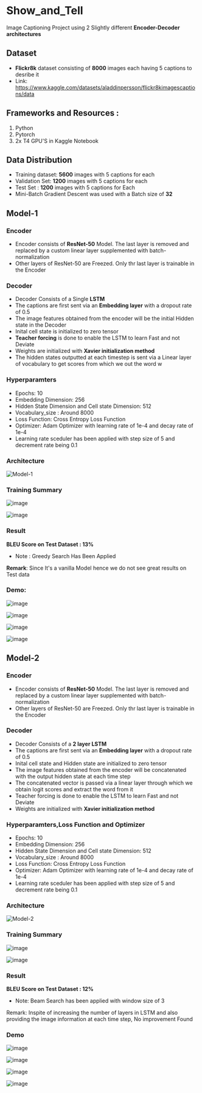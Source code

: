# Show_and_Tell

Image Captioning Project using 2 Slightly different **Encoder-Decoder architectures**

## Dataset
- **Flickr8k** dataset consisting of **8000** images each having 5 captions to desribe it
- Link: https://www.kaggle.com/datasets/aladdinpersson/flickr8kimagescaptions/data

## Frameworks and Resources : 

1. Python
2. Pytorch
3. 2x T4 GPU'S in Kaggle Notebook

## Data Distribution

- Training dataset: **5600** images with 5 captions for each
- Validation Set: **1200** images with 5 captions for each
- Test Set : **1200** images with 5 captions for Each
- Mini-Batch Gradient Descent was used with a Batch size of **32**

## Model-1

### Encoder

- Encoder consists of **ResNet-50** Model. The last layer is removed and replaced by a custom linear layer supplemented with batch-normalization
- Other layers of ResNet-50 are Freezed. Only thr last layer is trainable in the Encoder

### Decoder

- Decoder Consists of a Single **LSTM**
- The captions are first sent via an **Embedding layer** with a dropout rate of 0.5
- The image features obtained from the encoder will be the initial Hidden state in the Decoder
- Inital cell state is initialized to zero tensor
- **Teacher forcing** is done to enable the LSTM to learn Fast and not Deviate
- Weights are initialized with **Xavier initialization method**
- The hidden states outputted at each timestep is sent via a Linear layer of vocabulary to get scores from which we out the word w

### Hyperparamters

- Epochs: 10
- Embedding Dimension: 256
- Hidden State Dimension and Cell state Dimension: 512
- Vocabulary_size : Around 8000
- Loss Function: Cross Entropy Loss Function
- Optimizer: Adam Optimizer with learning rate of 1e-4 and decay rate of 1e-4
- Learning rate sceduler has been applied with step size of 5 and decrement rate being 0.1

### Architecture 

![Model-1](https://github.com/user-attachments/assets/4a3c1e9f-369d-42b4-9a6c-799912cdb444)


### Training Summary


![image](https://github.com/user-attachments/assets/f7b1fb97-4d4c-4363-add1-a0c623fba815)


![image](https://github.com/user-attachments/assets/9c8cf634-d526-48dc-b8d6-3ac4ea71396b)


### Result 

**BLEU Score on Test Dataset : 13%**

- Note : Greedy Search Has Been Applied

**Remark**:
Since It's a vanilla Model hence we do not see great results on Test data

### Demo:


![image](https://github.com/user-attachments/assets/4931a404-5477-4201-9275-006e9d3952ed)   

![image](https://github.com/user-attachments/assets/5ec8a7fe-7574-4760-b01d-43a5a64836a8)

![image](https://github.com/user-attachments/assets/c36a214c-ccea-4cbf-a2d0-384e42a0332f)

![image](https://github.com/user-attachments/assets/a8d38222-e46f-4053-8963-9bcbd85e1cac)




## Model-2

### Encoder

- Encoder consists of **ResNet-50** Model. The last layer is removed and replaced by a custom linear layer supplemented with batch-normalization
- Other layers of ResNet-50 are Freezed. Only thr last layer is trainable in the Encoder

### Decoder

- Decoder Consists of a **2 layer LSTM**
- The captions are first sent via an **Embedding layer** with a dropout rate of 0.5
- Inital cell state and Hidden state  are initialized to zero tensor
- The image features obtained from the encoder will be concatenated with the output hidden state at each time step
- The concatenated vector is passed via a linear layer through which we obtain logit scores and extract the word from it
- Teacher forcing is done to enable the LSTM to learn Fast and not Deviate
- Weights are initialized with **Xavier initialization method**

### Hyperparamters,Loss Function and Optimizer

- Epochs: 10
- Embedding Dimension: 256
- Hidden State Dimension and Cell state Dimension: 512
- Vocabulary_size : Around 8000
- Loss Function: Cross Entropy Loss Function
- Optimizer: Adam Optimizer with learning rate of 1e-4 and decay rate of 1e-4
- Learning rate sceduler has been applied with step size of 5 and decrement rate being 0.1

### Architecture

![Model-2](https://github.com/user-attachments/assets/8f0ae253-d142-4d6b-986f-55b0a34a2e3e)


### Training Summary

  
![image](https://github.com/user-attachments/assets/63817cea-3c39-49a9-a452-977a869f04af)


![image](https://github.com/user-attachments/assets/a34ec742-48fb-40ea-929a-e334a54e5cbf)


### Result

**BLEU Score on Test Dataset : 12%**

- Note: Beam Search has been applied with window size of 3

Remark: Inspite of increasing the number of layers in LSTM and also providing the image information at each time step, No improvement Found

### Demo


![image](https://github.com/user-attachments/assets/f3b6e18a-c225-45ce-afdc-ccde1f3c5a98)


![image](https://github.com/user-attachments/assets/161788cf-6563-4b1c-9047-3e3889e05f4f)


![image](https://github.com/user-attachments/assets/bae09952-2abc-4723-94ea-5c576ab66321)


![image](https://github.com/user-attachments/assets/5ec7b2c8-90a1-4dba-b79e-db3b06be7529)













